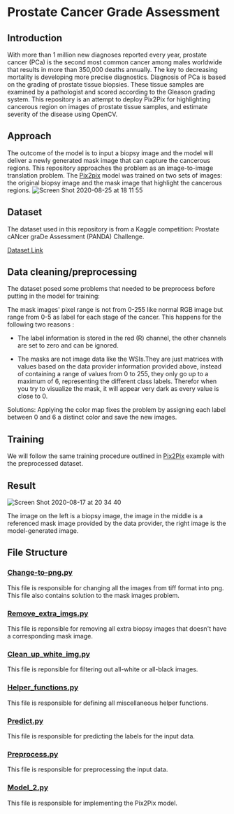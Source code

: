 # Prostate Cancer Grade Assessment


## Introduction
With more than 1 million new diagnoses reported every year, prostate cancer (PCa) is the second most common cancer among males worldwide that results in more than 350,000 deaths annually. The key to decreasing mortality is developing more precise diagnostics. Diagnosis of PCa is based on the grading of prostate tissue biopsies. These tissue samples are examined by a pathologist and scored according to the Gleason grading system. This repository is an attempt to deploy Pix2Pix for highlighting cancerous region on images of prostate tissue samples, and estimate severity of the disease using OpenCV.

## Approach
The outcome of the model is to input a biopsy image and the model will deliver a newly generated mask image that can capture the cancerous regions. This repository approaches the problem as an image-to-image translation problem. The [Pix2pix](https://arxiv.org/abs/1611.07004) model was trained on two sets of images: the original biopsy image and the mask image that highlight the cancerous regions. 
![Screen Shot 2020-08-25 at 18 11 55](https://user-images.githubusercontent.com/64785877/91252853-99cae180-e788-11ea-8956-e9a0a3c72da2.jpg)


## Dataset
The dataset used in this repository is from a Kaggle competition: Prostate cANcer graDe Assessment (PANDA) Challenge. 

[Dataset Link](https://www.kaggle.com/c/prostate-cancer-grade-assessment/overview)

## Data cleaning/preprocessing
The dataset posed some problems that needed to be preprocess before putting in the model for training:

The mask images' pixel range is not from 0-255 like normal RGB image but range from 0-5 as label for each stage of the cancer.
This happens for the following two reasons :

  - The label information is stored in the red (R) channel, the other channels are set to zero and can be ignored.

  - The masks are not image data like the WSIs.They are just matrices with values based on the data provider information provided above, instead of containing a range of values from 0 to 255, they only go up to a maximum of 6, representing the different class labels. Therefor when you try to visualize the mask, it will appear very dark as every value is close to 0. 
  
Solutions: Applying the color map fixes the problem by assigning each label between 0 and 6 a distinct color and save the new images.

## Training
We will follow the same training procedure outlined in [Pix2Pix](https://github.com/phillipi/pix2pix) example with the preprocessed dataset.

## Result 
![Screen Shot 2020-08-17 at 20 34 40](https://user-images.githubusercontent.com/64785877/91165737-62622380-e6fb-11ea-8315-97b6c8ec5009.jpg)

The image on the left is a biopsy image, the image in the middle is a referenced mask image provided by the data provider, the right image is the model-generated image.

## File Structure 
### [Change-to-png.py](https://github.com/AiNguyen237/Prostate-cancer-grade-assessment/blob/master/change_to_png.py)
This file is responsible for changing all the images from tiff format into png. This file also contains solution to the mask images problem. 

### [Remove_extra_imgs.py](https://github.com/AiNguyen237/Prostate-cancer-grade-assessment/blob/master/remove_extra_imgs.py)
This file is reponsible for removing all extra biopsy images that doesn't have a corresponding mask image.

### [Clean_up_white_img.py](https://github.com/AiNguyen237/Prostate-cancer-grade-assessment/blob/master/clean_up_white_img.py)
This file is reponsible for filtering out all-white or all-black images.

### [Helper_functions.py](https://github.com/AiNguyen237/Prostate-cancer-grade-assessment/blob/master/helper_functions.py)
This file is responsible for defining all miscellaneous helper functions.

### [Predict.py](https://github.com/AiNguyen237/Prostate-cancer-grade-assessment/blob/master/predict.py)
This file is responsible for predicting the labels for the input data.

### [Preprocess.py](https://github.com/AiNguyen237/Prostate-cancer-grade-assessment/blob/master/preprocess.py)
This file is responsible for preprocessing the input data.

### [Model_2.py](https://github.com/AiNguyen237/Prostate-cancer-grade-assessment/blob/master/model_2.py)
This file is responsible for implementing the Pix2Pix model.
